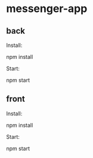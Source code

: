 # messenger-app

## back

Install:

npm install

Start:

npm start

## front

Install:

npm install

Start:

npm start